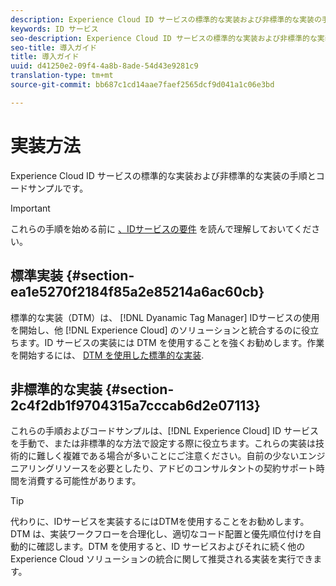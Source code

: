 ```yaml
---
description: Experience Cloud ID サービスの標準的な実装および非標準的な実装の手順とコードサンプルです。
keywords: ID サービス
seo-description: Experience Cloud ID サービスの標準的な実装および非標準的な実装の手順とコードサンプルです。
seo-title: 導入ガイド
title: 導入ガイド
uuid: d41250e2-09f4-4a8b-8ade-54d43e9281c9
translation-type: tm+mt
source-git-commit: bb687c1cd14aae7faef2565dcf9d041a1c06e3bd

---
```



# 実装方法

Experience Cloud ID サービスの標準的な実装および非標準的な実装の手順とコードサンプルです。

>[!IMPORTANT]
>
>これらの手順を始める前に [、IDサービスの要件](../mcvid-reference/mcvid-requirements.md) を読んで理解しておいてください。

## 標準実装 {#section-ea1e5270f2184f85a2e85214a6ac60cb}

標準的な実装（DTM）は、 [!DNL Dyanamic Tag Manager] IDサービスの使用を開始し、他 [!DNL Experience Cloud] のソリューションと統合するのに役立ちます。ID サービスの実装には DTM を使用することを強くお勧めします。作業を開始するには、 [DTM を使用した標準的な実装](../mcvid-implementation-guides/mcvid-standard.md#concept-89cd0199a9634fc48644f2d61e3d2445).

## 非標準的な実装 {#section-2c4f2db1f9704315a7cccab6d2e07113}

これらの手順およびコードサンプルは、[!DNL Experience Cloud] ID サービスを手動で、または非標準的な方法で設定する際に役立ちます。これらの実装は技術的に難しく複雑である場合が多いことにご注意ください。自前の少ないエンジニアリングリソースを必要としたり、アドビのコンサルタントの契約サポート時間を消費する可能性があります。

>[!TIP]
>
>代わりに、IDサービスを実装するにはDTMを使用することをお勧めします。DTM は、実装ワークフローを合理化し、適切なコード配置と優先順位付けを自動的に確認します。DTM を使用すると、ID サービスおよびそれに続く他の Experience Cloud ソリューションの統合に関して推奨される実装を実行できます。

